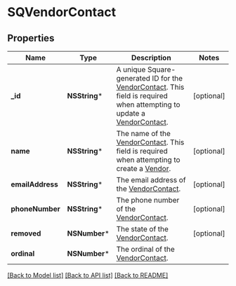 # SQVendorContact

## Properties
Name | Type | Description | Notes
------------ | ------------- | ------------- | -------------
**_id** | **NSString*** | A unique Square-generated ID for the [VendorContact](https://developer.squareup.com/reference/square_2023-10-18/objects/VendorContact). This field is required when attempting to update a [VendorContact](https://developer.squareup.com/reference/square_2023-10-18/objects/VendorContact). | [optional] 
**name** | **NSString*** | The name of the [VendorContact](https://developer.squareup.com/reference/square_2023-10-18/objects/VendorContact). This field is required when attempting to create a [Vendor](https://developer.squareup.com/reference/square_2023-10-18/objects/Vendor). | [optional] 
**emailAddress** | **NSString*** | The email address of the [VendorContact](https://developer.squareup.com/reference/square_2023-10-18/objects/VendorContact). | [optional] 
**phoneNumber** | **NSString*** | The phone number of the [VendorContact](https://developer.squareup.com/reference/square_2023-10-18/objects/VendorContact). | [optional] 
**removed** | **NSNumber*** | The state of the [VendorContact](https://developer.squareup.com/reference/square_2023-10-18/objects/VendorContact). | [optional] 
**ordinal** | **NSNumber*** | The ordinal of the [VendorContact](https://developer.squareup.com/reference/square_2023-10-18/objects/VendorContact). | 

[[Back to Model list]](../README.md#documentation-for-models) [[Back to API list]](../README.md#documentation-for-api-endpoints) [[Back to README]](../README.md)


